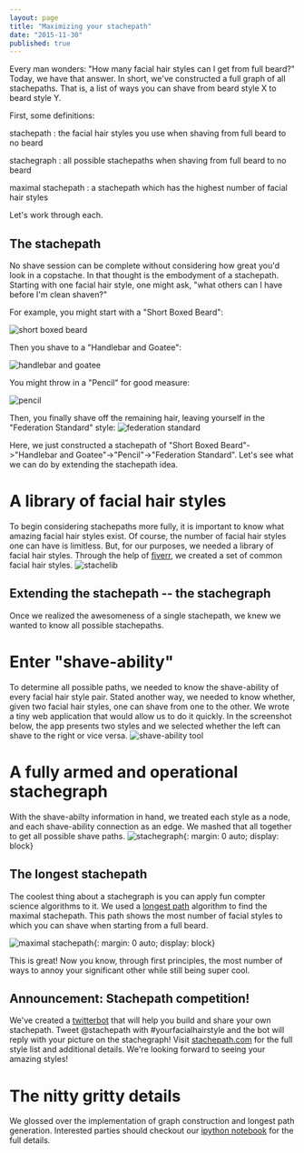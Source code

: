 ```yaml
---
layout: page
title: "Maximizing your stachepath"
date: "2015-11-30"
published: true
---
```


Every man wonders: "How many facial hair styles can I get from full beard?" 
Today, we have that answer. In short, we've constructed a full graph of all stachepaths. 
That is, a list of ways you  can shave from beard style X to beard style Y.

First, some definitions:

stachepath
    : the facial hair styles you use when shaving from full beard to no beard

stachegraph
    : all possible stachepaths when shaving from full beard to no beard

maximal stachepath
    : a stachepath which has the highest number of facial hair styles

Let's work through each.

## The stachepath
No shave session can be complete without considering how great you'd look in a copstache.
In that thought is the embodyment of a stachepath. 
Starting with one facial hair style, one might ask, "what others can I have before I'm clean shaven?"

For example, you might start with a "Short Boxed Beard":

![short boxed beard](shortboxedbeard.jpg)

Then you shave to a "Handlebar and Goatee":

![handlebar and goatee](handlebarandgoatee.jpg)

You might throw in a "Pencil" for good measure:

![pencil](pencil.jpg)

Then, you finally shave off the remaining hair, leaving yourself in the "Federation Standard" style:
![federation standard](federationstandard.jpg)

Here, we just constructed a stachepath of "Short Boxed Beard"->"Handlebar and Goatee"->"Pencil"->"Federation Standard". 
Let's see what we can do by extending the stachepath idea.

# A library of facial hair styles
To begin considering stachepaths more fully, it is important to know what amazing facial hair styles exist.
Of course, the number of facial hair styles one can have is limitless. 
But, for our purposes, we needed a library of facial hair styles.
Through the help of [fiverr](http://www.fiverr.com), we created a set of common facial hair styles.
![stachelib](combined_wide.jpg)

## Extending the stachepath -- the stachegraph
Once we realized the awesomeness of a single stachepath, we knew we wanted to know all possible stachepaths.

# Enter "shave-ability"
To determine all possible paths, we needed to know the shave-ability of every facial hair style pair. 
Stated another way, we needed to know whether, given two facial hair styles, one can shave from one to the other.
We wrote a tiny web application that would allow us to do it quickly. 
In the screenshot below, the app presents two styles and we selected whether the left can shave to the right or vice versa.
![shave-ability tool](shave-ability.png)

# A fully armed and operational stachegraph
With the shave-abilty information in hand, we treated each style as a node, and each shave-ability connection as an edge.
We mashed that all together to get all possible shave paths.
![stachegraph](beard_graph.png){: margin: 0 auto; display: block}

## The longest stachepath
The coolest thing about a stachegraph is you can apply fun compter science algorithms to it.
We used a [longest path](https://en.wikipedia.org/wiki/Longest_path_problem) algorithm to find the maximal stachepath. 
This path shows the most number of facial styles to which you can shave when starting from a full beard.

![maximal stachepath](optimal_beard_path_0.png){: margin: 0 auto; display: block}

This is great! Now you know, through first principles, the most number of ways to annoy your significant other while still being super cool.

## Announcement: Stachepath competition!

We've created a [twitterbot](http://twitter.com/stachepath) that will help you build and share your own stachepath.
Tweet @stachepath with #yourfacialhairstyle and the bot will reply with your picture on the stachegraph!
Visit [stachepath.com](http://www.stachepath.com) for the full style list and additional details.
We're looking forward to seeing your amazing styles!

# The nitty gritty details
We glossed over the implementation of graph construction and longest path generation.
Interested parties should checkout our [ipython notebook](https://github.com/jmomort/jmomort.github.io/blob/master/optibeard/details.ipynb) for the full details.

